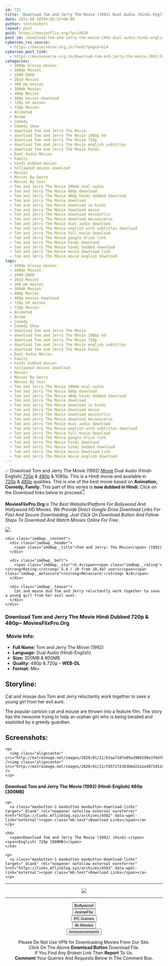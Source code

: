 ```yaml
---
id: 721
title: 'Download Tom and Jerry The Movie (1992) Dual Audio (Hindi-English) 480p [300MB] || 720p [800MB]'
date: 2021-08-30T04:05:57+00:00
author: tentrockers
layout: post
guid: https://moviezflix.org/?p=14620
post id: /download-tom-and-jerry-the-movie-1992-dual-audio-hindi-english-480p-300mb-720p-800mb/
cyberseo_rss_source:
  - https://moviesverse.org.in/feed/?paged=514
cyberseo_post_link:
  - https://moviesverse.org.in/download-tom-and-jerry-the-movie-1992-hindi-480p-720p/
categories:
  - 1080p bluray movies
  - 1080p Movies
  - 1990-2000
  - 2019 Movies
  - 300 mb movies
  - 300mb Movies
  - 480p Movies
  - 480p movies download
  - 720p hd movies
  - 720p Movies
  - Animated
  - Anime
  - Comedy
  - Comedy Show
  - download Tom and Jerry The Movie
  - download Tom and Jerry The Movie 1080p hd
  - download Tom and Jerry The Movie 720p
  - download Tom and Jerry The Movie english subtitles
  - download Tom and Jerry The Movie hindi
  - Dual Audio Movies
  - Family
  - hindi dubbed movies
  - hollywood movies download
  - Movies
  - Movies By Genre
  - Movies By Year
  - Tom and Jerry The Movie 300mb dual audio
  - Tom and Jerry The Movie 480p download
  - Tom and Jerry The Movie 480p hindi dubbed download
  - Tom and Jerry The Movie download
  - Tom and Jerry The Movie download in hindi
  - Tom and Jerry The Movie download movie
  - Tom and Jerry The Movie download moviesflix
  - Tom and Jerry The Movie download moviesverse
  - Tom and Jerry The Movie dual audio download
  - Tom and Jerry The Movie english with subtitles download
  - Tom and Jerry The Movie full movie download
  - Tom and Jerry The Movie google drive link
  - Tom and Jerry The Movie hindi download
  - Tom and Jerry The Movie hindi dubbed download
  - Tom and Jerry The Movie movie download link
  - Tom and Jerry The Movie movie english download
tags:
  - 1080p bluray movies
  - 1080p Movies
  - 1990-2000
  - 2019 Movies
  - 300 mb movies
  - 300mb Movies
  - 480p Movies
  - 480p movies download
  - 720p hd movies
  - 720p Movies
  - Animated
  - Anime
  - Comedy
  - Comedy Show
  - download Tom and Jerry The Movie
  - download Tom and Jerry The Movie 1080p hd
  - download Tom and Jerry The Movie 720p
  - download Tom and Jerry The Movie english subtitles
  - download Tom and Jerry The Movie hindi
  - Dual Audio Movies
  - Family
  - hindi dubbed movies
  - hollywood movies download
  - Movies
  - Movies By Genre
  - Movies By Year
  - Tom and Jerry The Movie 300mb dual audio
  - Tom and Jerry The Movie 480p download
  - Tom and Jerry The Movie 480p hindi dubbed download
  - Tom and Jerry The Movie download
  - Tom and Jerry The Movie download in hindi
  - Tom and Jerry The Movie download movie
  - Tom and Jerry The Movie download moviesflix
  - Tom and Jerry The Movie download moviesverse
  - Tom and Jerry The Movie dual audio download
  - Tom and Jerry The Movie english with subtitles download
  - Tom and Jerry The Movie full movie download
  - Tom and Jerry The Movie google drive link
  - Tom and Jerry The Movie hindi download
  - Tom and Jerry The Movie hindi dubbed download
  - Tom and Jerry The Movie movie download link
  - Tom and Jerry The Movie movie english download
---
```

<div class="thecontent clearfix">
  <p>
    ✅ Download Tom and Jerry The Movie (1992) <a href="https://moviesverse.org.in/category/movies/" data-wpel-link="internal">Movie</a> Dual Audio (Hindi-English) <a href="https://moviesverse.org.in/720p-movies/" data-wpel-link="internal">720p</a>&nbsp;&&nbsp;<a href="https://moviesverse.org.in/480p-movies/" data-wpel-link="internal">480p</a> & 1080p. This is a Hindi movie and available in <a href="https://moviesverse.org.in/720p-movies/" data-wpel-link="internal">720p</a>&nbsp;&&nbsp;<a href="https://moviesverse.org.in/480p-movies/" data-wpel-link="internal">480p</a> qualities. This is one of the best movie based on <strong>Animation, Comedy, Family</strong>. This part of this series is <strong>now dubbed in <span>Hindi.&nbsp;</span></strong><span>Click on the Download links below to proceed👇</span>
  </p>
  
  <p>
    <strong><span>MoviesFlixPro.Org&nbsp;</span></strong><em>is The Best Website/Platform For Bollywood And Hollywood HD Movies. We Provide Direct Google Drive Download Links For Fast And Secure Downloading. Just Click On Download Button And Follow Steps To&nbsp;Download And Watch Movies Online For Free.</em>
  </p>
  
  <div class="imdbwp imdbwp--movie dark">
    <div class="imdbwp__thumb">
      <a class="imdbwp__link" target="_blank" title="Tom and Jerry: The Movie" href="https://www.imdb.com/title/tt0105616/" rel="nofollow external noopener noreferrer" data-wpel-link="external"><img class="imdbwp__img" src="https://m.media-amazon.com/images/M/MV5BMjMxYjU0NmUtOTg0NC00ZGQ5LWEwZjEtZTU4OTgwMzAwYjk5XkEyXkFqcGdeQXVyNzc5MjA3OA@@._V1_SX300.jpg" /></a>
    </div>
    
    <div class="imdbwp__content">
      <div class="imdbwp__header">
        <span class="imdbwp__title">Tom and Jerry: The Movie</span> (1992)
      </div>
      
      <div class="imdbwp__belt">
        <span class="imdbwp__star">5.4</span><span class="imdbwp__rating"><strong>Rating:</strong> 5.4 / 10 from 10,447 users</span><span class="imdbwp__metascore"><strong>Metascore:</strong> N/A</span>
      </div>
      
      <div class="imdbwp__teaser">
        Cat and mouse duo Tom and Jerry reluctantly work together to save a young girl from her evil aunt.
      </div>
    </div>
  </div>
  
  <h3>
    <span>Download Tom and Jerry The Movie Hindi Dubbed 720p & 480p~ MoviesFlixPro.Org</span>
  </h3>
  
  <h3>
    <span>&nbsp;Movie Info:&nbsp;</span>
  </h3>
  
  <ul>
    <li>
      <strong>Full Name: </strong>Tom and Jerry The Movie (1992)
    </li>
    <li>
      <strong>Language:</strong> Dual Audio (Hindi-English)
    </li>
    <li>
      <strong>Size:</strong> 300MB & 800MB
    </li>
    <li>
      <strong>Quality:</strong> 480p & 720p – <span><strong>WEB-DL</strong></span>
    </li>
    <li>
      <strong>Format:</strong>&nbsp;Mkv
    </li>
  </ul>
  
  <h2>
    <span>Storyline:</span>
  </h2>
  
  <p>
    Cat and mouse duo Tom and Jerry reluctantly work together to save a young girl from her evil aunt.
  </p>
  
  <div>
    The popular cartoon cat and mouse are thrown into a feature film. The story has the twosome trying to help an orphan girl who is being berated and exploited by a greedy guardian.
  </div>
  
  <div class="summary_text">
    <h2>
      <span>Screenshots:</span>
    </h2>
    
    <p>
      <img class="aligncenter" src="http://extraimage.net/images/2020/01/21/b3aa7107e89a3908290e376df8784002.jpg" /><img class="aligncenter" src="http://extraimage.net/images/2020/01/21/fd5f272363b6d22a1ed871912e52dfc1.jpg" />
    </p>
  </div>
  
  <div class="inline canwrap">
    <h4>
      <span>Download Tom and Jerry The Movie (1992) (Hindi-English) </span><span>480p&nbsp; [300MB]</span>
    </h4>
    
    <p>
      <a class="maxbutton-1 maxbutton maxbutton-download-links" target="_blank" rel="noopener nofollow external noreferrer" href="https://links.mflixblog.xyz/archives/4582" data-wpel-link="external"><span class="mb-text">Download Links</span></a>
    </p>
    
    <h4>
      <span>Download Tom and Jerry The Movie (1992) (Hindi-</span><span>English) 720p [800MB]</span>
    </h4>
    
    <p>
      <a class="maxbutton-1 maxbutton maxbutton-download-links" target="_blank" rel="noopener nofollow external noreferrer" href="https://links.mflixblog.xyz/archives/4583" data-wpel-link="external"><span class="mb-text">Download Links</span></a>
    </p>
  </div>
</div>

<center>
  </p> 
  
  <hr />
  
  <p>
    <a href="http://gdrivepro.xyz/join.php" data-wpel-link="external" target="_blank" rel="nofollow external noopener noreferrer"><img src="https://i.imgur.com/FhMdWdW.png" /></a>
  </p>
  
  <hr />
  
  <p>
    <a href="https://dogemovies.xyz" target="_blank" data-wpel-link="external" rel="nofollow external noopener noreferrer"><button class="button button5">Bollywood</button></a><br /> <a href="https://animeflix.in" target="_blank" data-wpel-link="external" rel="nofollow external noopener noreferrer"><button class="button button5">AnimeFlix</button></a><br /> <a href="https://gamesflix.net/" target="_blank" data-wpel-link="external" rel="nofollow external noopener noreferrer"><button class="button button5">PC Games</button></a><br /> <a href="https://uhdmovies.in" target="_blank" data-wpel-link="external" rel="nofollow external noopener noreferrer"><button class="button button5">4k Movies</button></a><br /> <a href="https://moviesverse.org.in/announcements/" target="_blank" data-wpel-link="internal" rel="noopener"><button class="button button5">Announcements</button></a>
  </p>
  
  <div class="alert alert-danger">
    Please Do Not Use VPN for Downloading Movies From Our Site.
  </div>
  
  <div class="alert alert-success">
    Click On The Above <strong>Download Button</strong> Download File.
  </div>
  
  <div class="alert alert-warning">
    If You Find Any Broken Link Then <strong>Report</strong> To Us.
  </div>
  
  <div class="alert alert-info">
    <strong>Comment</strong> Your Queries And Requests Below In The Comment Box.
  </div>
  
  <p>
    </center>
  </p>